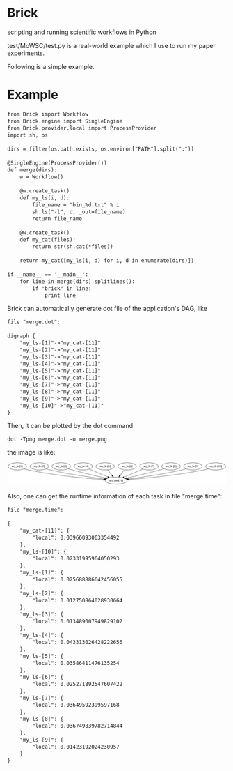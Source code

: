 # Brick
scripting and running scientific workflows in Python

test/MoWSC/test.py is a real-world example which I use to run my paper experiments.

Following is a simple example.

# Example

    from Brick import Workflow
    from Brick.engine import SingleEngine
    from Brick.provider.local import ProcessProvider
    import sh, os

    dirs = filter(os.path.exists, os.environ["PATH"].split(":"))

    @SingleEngine(ProcessProvider())
    def merge(dirs):
        w = Workflow()

        @w.create_task()
        def my_ls(i, d):
            file_name = "bin_%d.txt" % i
            sh.ls("-l", d, _out=file_name)
            return file_name

        @w.create_task()
        def my_cat(files):
            return str(sh.cat(*files))

        return my_cat([my_ls(i, d) for i, d in enumerate(dirs)])

    if __name__ == '__main__':
        for line in merge(dirs).splitlines():
            if "brick" in line:
                print line


Brick can automatically generate dot file of the application's DAG, like

    file "merge.dot":

    digraph {
        "my_ls-[1]"->"my_cat-[11]"
        "my_ls-[2]"->"my_cat-[11]"
        "my_ls-[3]"->"my_cat-[11]"
        "my_ls-[4]"->"my_cat-[11]"
        "my_ls-[5]"->"my_cat-[11]"
        "my_ls-[6]"->"my_cat-[11]"
        "my_ls-[7]"->"my_cat-[11]"
        "my_ls-[8]"->"my_cat-[11]"
        "my_ls-[9]"->"my_cat-[11]"
        "my_ls-[10]"->"my_cat-[11]"
    }

Then, it can be plotted by the dot command

    dot -Tpng merge.dot -o merge.png

the image is like:

![DAG](test/merge.png)

Also, one can get the runtime information of each task in file "merge.time":

    file "merge.time":

    {
        "my_cat-[11]": {
            "local": 0.03966093063354492
        },
        "my_ls-[10]": {
            "local": 0.02331995964050293
        },
        "my_ls-[1]": {
            "local": 0.025688886642456055
        },
        "my_ls-[2]": {
            "local": 0.012750864028930664
        },
        "my_ls-[3]": {
            "local": 0.013489007949829102
        },
        "my_ls-[4]": {
            "local": 0.043313026428222656
        },
        "my_ls-[5]": {
            "local": 0.03586411476135254
        },
        "my_ls-[6]": {
            "local": 0.025271892547607422
        },
        "my_ls-[7]": {
            "local": 0.03649592399597168
        },
        "my_ls-[8]": {
            "local": 0.036749839782714844
        },
        "my_ls-[9]": {
            "local": 0.01423192024230957
        }
    }



